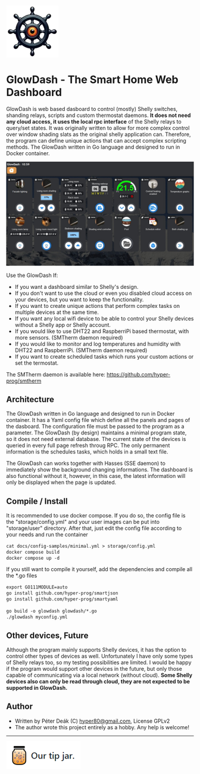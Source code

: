 ![GlowDash logo](https://raw.githubusercontent.com/hyper-prog/glowdash/master/storage/static/glowdash_s.webp)

GlowDash - The Smart Home Web Dashboard
============================================

GlowDash is web based dasboard to control (mostly) Shelly switches, shanding relays, scripts
and custom thermostat daemons. **It does not need any cloud access, it uses the local rpc interface** of
the Shelly relays to query/set states. It was originally written to allow for more complex control
over window shading slats as the original shelly application can.
Therefore, the program can define unique actions that can accept complex scripting methods.
The GlowDash written in Go language and designed to run in Docker container.

[![GlowDash screenshot](https://raw.githubusercontent.com/hyper-prog/glowdash/master/docs/images/screenshot.jpg)](https://www.youtube.com/watch?v=y1USYtkOYOk)

Use the GlowDash If:
- If you want a dashboard similar to Shelly's design.
- If you don't want to use the cloud or even you disabled cloud access on your devices, but you want to keep the functionality.
- If you want to create unique actions that perform complex tasks on multiple devices at the same time.
- If you want any local wifi device to be able to control your Shelly devices without a Shelly app or Shelly account.
- If you would like to use DHT22 and RaspberriPi based thermostat, with more sensors. (SMTherm daemon required)
- If you would like to monitor and log temperatures and humidity with DHT22 and RaspberriPi. (SMTherm daemon required)
- If you want to create scheduled tasks which runs your custom actions or set the termostat.

The SMTherm daemon is available here: https://github.com/hyper-prog/smtherm

Architecture
-----------------
The GlowDash written in Go language and designed to run in Docker container.
It has a Yaml config file which define all the panels and pages of the dasboard.
The configuration file must be passed to the program as a parameter.
The GlowDash (by design) maintains a minimal program state, so it does not need external database.
The current state of the devices is queried in every full page refresh throug RPC.
The only permanent information is the schedules tasks, which holds in a small text file.

The GlowDash can works together with Hasses (SSE daemon) to immediately show the background changing informations.
The dashboard is also functional without it, however, in this case,
the latest information will only be displayed when the page is updated.

Compile / Install
-----------------
It is recommended to use docker compose.
If you do so, the config file is the "storage/config.yml" and your user images can be put into "storage/user"
directory. After that, just edit the config file according to your needs and run the container

    cat docs/config-samples/minimal.yml > storage/config.yml
    docker compose build
    docker compose up -d


If you still want to compile it yourself, add the dependencies and compile all the *.go files

    export GO111MODULE=auto
    go install github.com/hyper-prog/smartjson
    go install github.com/hyper-prog/smartyaml

    go build -o glowdash glowdash/*.go
    ./glowdash myconfig.yml

Other devices, Future
---------------------
Although the program mainly supports Shelly devices, it has the option to control other types of devices as well.
Unfortunately I have only some types of Shelly relays too, so my testing possibilities are limited.
I would be happy if the program would support other devices in the future,
but only those capable of communicating via a local network (without cloud).
**Some Shelly devices also can only be read through cloud, they are not expected to be supported in GlowDash.**

Author
------
- Written by Péter Deák (C) hyper80@gmail.com, License GPLv2
- The author wrote this project entirely as a hobby. Any help is welcome!

------

[![paypal](https://raw.githubusercontent.com/hyper-prog/glowdash/master/docs/images/tipjar.png)](https://www.paypal.com/donate/?business=EM2E9A6BZBK64&no_recurring=0&currency_code=USD) 

